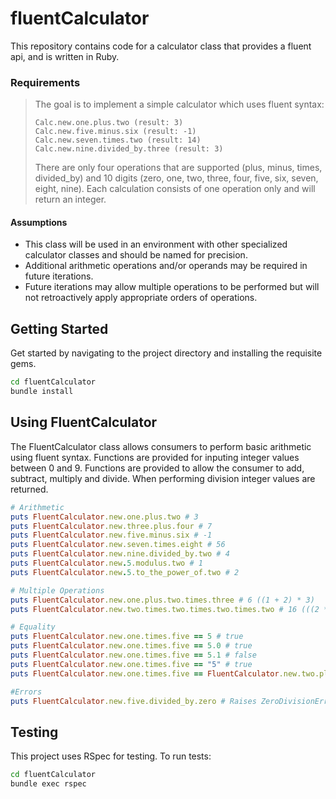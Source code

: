 
# fluentCalculator
This repository contains code for a calculator class that provides a fluent api, and is written in Ruby.

### Requirements
> The goal is to implement a simple calculator which uses fluent syntax:
> ```
> Calc.new.one.plus.two (result: 3)
> Calc.new.five.minus.six (result: -1)
> Calc.new.seven.times.two (result: 14)
> Calc.new.nine.divided_by.three (result: 3)
> ```
> There are only four operations that are supported (plus, minus, times, divided_by) and 10 digits (zero, one, two, three, four, five, six, seven, eight, nine).
> Each calculation consists of one operation only and will return an integer.

#### Assumptions
- This class will be used in an environment with other specialized calculator classes and should be named for precision.
- Additional arithmetic operations and/or operands may be required in future iterations.
- Future iterations may allow multiple operations to be performed but will not retroactively apply appropriate orders of operations.  

## Getting Started
Get started by navigating to the project directory and installing the requisite gems.

```bash
cd fluentCalculator
bundle install
```

## Using FluentCalculator
The FluentCalculator class allows consumers to perform basic arithmetic using fluent syntax. Functions are provided for inputing integer values between 0 and 9. Functions are provided to allow the consumer to add, subtract, multiply and divide. When performing division integer values are returned. 

``` ruby
# Arithmetic
puts FluentCalculator.new.one.plus.two # 3
puts FluentCalculator.new.three.plus.four # 7
puts FluentCalculator.new.five.minus.six # -1
puts FluentCalculator.new.seven.times.eight # 56
puts FluentCalculator.new.nine.divided_by.two # 4
puts FluentCalculator.new.5.modulus.two # 1
puts FluentCalculator.new.5.to_the_power_of.two # 2

# Multiple Operations
puts FluentCalculator.new.one.plus.two.times.three # 6 ((1 + 2) * 3)
puts FluentCalculator.new.two.times.two.times.two.times.two # 16 (((2 * 2) * 2) * 2)

# Equality
puts FluentCalculator.new.one.times.five == 5 # true
puts FluentCalculator.new.one.times.five == 5.0 # true
puts FluentCalculator.new.one.times.five == 5.1 # false
puts FluentCalculator.new.one.times.five == "5" # true
puts FluentCalculator.new.one.times.five == FluentCalculator.new.two.plus.three # true

#Errors
puts FluentCalculator.new.five.divided_by.zero # Raises ZeroDivisionError
```


## Testing
This project uses RSpec for testing. To run tests:

```bash
cd fluentCalculator
bundle exec rspec
```
